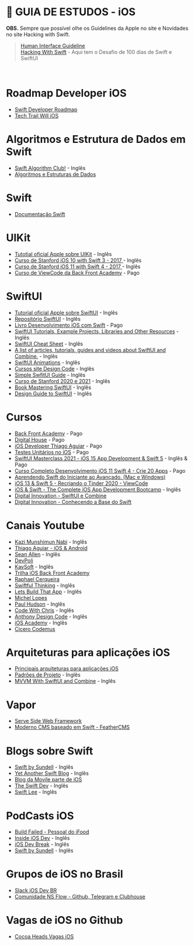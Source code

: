 # 🚀 GUIA DE ESTUDOS - iOS

**OBS.** Sempre que possível olhe os Guidelines da Apple no site e Novidades no site Hacking with Swift.


> [Human Interface Guideline](https://developer.apple.com/design/human-interface-guidelines/) <br />
> [Hacking With Swift](https://www.hackingwithswift.com/) - Aqui tem o Desafio de 100 dias de Swift e SwiftUI
<br/>

# Roadmap Developer iOS

- [Swift Developer Roadmap](https://trello.com/b/hLGyiEEE/swift-developer-roadmap)
- [Tech Trail Will iOS](https://trello.com/b/qmF8D42f/tech-trail-will-ios)

# Algoritmos e Estrutura de Dados em Swift
- [Swift Algorithm Club!](https://github.com/raywenderlich/swift-algorithm-club) - Inglês
- [Algoritmos e Estruturas de Dados](https://github.com/kelvins/Algoritmos-e-Estruturas-de-Dados)

# Swift

- [Documentação Swift](https://docs.swift.org/swift-book/)

# UIKit
- [Tutotial oficial Apple sobre UIKit](https://developer.apple.com/tutorials/app-dev-training#uikit-essentials) - Inglês
- [Curso de Stanford iOS 10 with Swift 3 - 2017 ](https://www.youtube.com/playlist?list=PL3d_SFOiG7_-AhUEwk_TJ_GEjO67GMBHR) - Inglês
- [Curso de Stanford iOS 11 with Swift 4 - 2017 ](https://www.youtube.com/playlist?list=PL3d_SFOiG7_8ofjyKzX6Nl1wZehbdiZC_) - Inglês
- [Curso de ViewCode da Back Front Academy](https://www.hotmart.com/product/viewcode-descomplicado/W52464604O) - Pago

# SwiftUI
- [Tutorial oficial Apple sobre SwiftUI](https://www.objective.com.br/insights/principais-arquiteturas-para-aplicacoes-ios/) - Inglês
- [Repositório SwiftUI](https://github.com/Jinxiansen/SwiftUI) - Inglês
- [Livro Desenvolvimento iOS com Swift](https://leanpub.com/ioscloud) - Pago
- [SwiftUI Tutorials, Example Projects, Libraries and Other Resources](https://swiftui.devindex.xyz/) - Inglês
- [SwiftUI Cheat Sheet](https://github.com/SimpleBoilerplates/SwiftUI-Cheat-Sheet) - Inglês
- [A list of articles, tutorials, guides and videos about SwiftUI and Combine.](https://github.com/vlondon/awesome-swiftui) - Inglês
- [SwiftUI Animations](https://github.com/Shubham0812/SwiftUI-Animations) - Inglês
- [Cursos site Design Code](https://designcode.io/courses) - Inglês
- [Simple SwfitUI Guide](https://www.simpleswiftguide.com/) - Inglês
- [Curso de Stanford 2020 e 2021](https://cs193p.sites.stanford.edu/) - Inglês
- [Book Mastering SwiftUI](https://swiftui.s3-us-west-2.amazonaws.com/mastering-swiftui-sample.pdf) - Inglês
- [Design Guide to SwiftUI](https://swiftui.design/guide) - Inglês

# Cursos
- [Back Front Academy](https://programa.backfront.com.br/desenvolvedor) - Pago
- [Digital House](https://www.digitalhouse.com/br/curso/desenvolvimento-mobile-ios?gclid=Cj0KCQjwraqHBhDsARIsAKuGZeF0ZlBKr7aYLJrAS2AUnwc7hXeLFgQ3TBzKAcw8qBtlNsgjt_dZB-YaAkjdEALw_wcB) - Pago
- [iOS Developer Thiago Aguiar](https://iosdeveloper.com.br/ios/curso?utm_campaign=AE&utm_source=blog&utm_medium=hello-bar) - Pago
- [Testes Unitários no iOS](https://www.udemy.com/course/do-iniciante-ao-avancado-em-testes-unitarios-no-ios/) - Pago
- [SwiftUI Masterclass 2021 - iOS 15 App Development & Swift 5](https://www.udemy.com/course/swiftui-masterclass-course-ios-development-with-swift/) - Inglês & Pago
- [Curso Completo Desenvolvimento iOS 11 Swift 4 - Crie 20 Apps](https://www.udemy.com/course/curso-completo-de-desenvolvimento-ios11swift4/) - Pago
- [Aprendendo Swift do Iniciante ao Avançado. (Mac e Windows)](https://www.udemy.com/course/aprendendoswift3/)
- [iOS 13 & Swift 5 - Recriando o Tinder 2020 - ViewCode](https://www.udemy.com/course/ios-13-swift-5-recriando-o-tinder-2020/)
- [iOS & Swift - The Complete iOS App Development Bootcamp](https://www.udemy.com/course/ios-13-app-development-bootcamp/) - Inglês
- [Digital Innovation - SwiftUI e Combine](https://web.digitalinnovation.one/course/criando-um-aplicativo-com-swiftui-e-combine/learning/9f50bf10-c6b1-4c8a-8396-7c5be027b91e/)
- [Digital Innovation - Conhecendo a Base do Swift](https://web.digitalinnovation.one/course/conhecendo-a-base-do-swift/learning/ccfecff3-da40-4b1a-bd13-3bbdc29950a6/?back=/browse)

# Canais Youtube
- [Kazi Munshimun Nabi](https://www.youtube.com/c/AnikMunshimunNabi/videos) - Inglês
- [Thiago Aguiar - iOS & Android](https://www.youtube.com/c/TiagoAguiar/videos)
- [Sean Allen](https://www.youtube.com/c/SeanAllen/videos) - Inglês
- [DevPoli](https://www.youtube.com/c/DevPoli/videos)
- [KavSoft](https://www.youtube.com/c/Kavsoft/videos) - Inglês
- [Trilha iOS Back Front Academy](https://www.youtube.com/watch?v=fcloLxGcgpM&list=PLQ1R_-BgWHXRZgWpL4XYVhuF-IAMuBDEu)
- [Raphael Cerqueira](https://www.youtube.com/c/RaphaelCerqueira/videos)
- [Swiftful Thinking](https://www.youtube.com/c/SwiftfulThinking/videos) - Inglês
- [Lets Build That App](https://www.youtube.com/c/LetsBuildThatApp/videos) - Inglês
- [Michel Lopes](https://www.youtube.com/channel/UC_Z0xQUwA5G06-LZFnmR8MA/videos)
- [Paul Hudson](https://www.youtube.com/c/PaulHudson/videos) - Inglês
- [Code With Chris](https://www.youtube.com/c/CodeWithChris/videos) - Inglês
- [Anthony Design Code](https://www.youtube.com/channel/UC_BVkRTcuFMA_ZV7SsJ1eNA/videos) - Inglês
- [iOS Academy](https://www.youtube.com/c/iOSAcademy/videos) - Inglês
- [Cicero Codemus](https://www.youtube.com/c/C%C3%ADceroCamargoCODEMUS/videos)

# Arquiteturas para aplicações iOS
- [Principais arquiteturas para aplicações iOS](https://www.objective.com.br/insights/principais-arquiteturas-para-aplicacoes-ios/)
- [Padrões de Projeto](https://refactoring.guru/pt-br/) - Inglês
- [MVVM With SwiftUI and Combine](https://betterprogramming.pub/implement-a-clean-mvvm-architecture-in-swiftui-with-combine-637246fa1342) - Inglês

# Vapor
- [Serve Side Web Framework](https://www.objective.com.br/insights/principais-arquiteturas-para-aplicacoes-ios/) 
- [Moderno CMS baseado em Swift - FeatherCMS](https://www.objective.com.br/insights/principais-arquiteturas-para-aplicacoes-ios/)

# Blogs sobre Swift
- [Swift by Sundell](https://www.swiftbysundell.com/) - Inglês
- [Yet Another Swift Blog](https://www.objective.com.br/insights/principais-arquiteturas-para-aplicacoes-ios/) - Inglês
- [Blog da Movile parte de iOS](https://movile.blog/categoria/ios/)
- [The Swift Dev](https://theswiftdev.com/) - Inglês
- [Swift Lee](https://www.objective.com.br/insights/principais-arquiteturas-para-aplicacoes-ios/) - Inglês

# PodCasts iOS
- [Build Failed - Pessoal do iFood](https://podcasts.apple.com/br/podcast/build-failed-podcast/id1497071596)
- [Inside iOS Dev](https://insideiosdev.com/) - Inglês
- [iOS Dev Break](https://iosdevbreak.com/) - Inglês
- [Swift by Sundell](https://www.swiftbysundell.com/podcast/) - Inglês

# Grupos de iOS no Brasil
- [Slack iOS Dev BR](https://iosdevbr.herokuapp.com/)
- [Comunidade NS Flow - Github, Telegram e Clubhouse](https://nsflow.codes/)

# Vagas de iOS no Github
- [Cocoa Heads Vagas iOS](https://github.com/CocoaHeadsBrasil/vagas)
